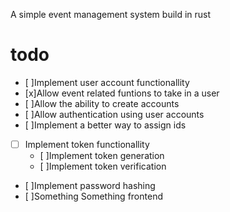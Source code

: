 A simple event management system build in rust
# todo
- [ ]Implement user account functionallity
- [x]Allow event related funtions to take in a user
- [ ]Allow the ability to create accounts
- [ ]Allow authentication using user accounts
- [ ]Implement a better way to assign ids
- [ ] Implement token functionallity
  - [ ]Implement token generation
  - [ ]Implement token verification
- [ ]Implement password hashing
- [ ]Something Something frontend
